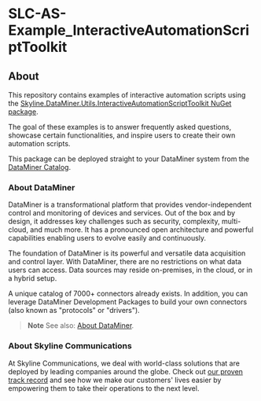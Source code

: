 # SLC-AS-Example_InteractiveAutomationScriptToolkit

## About

This repository contains examples of interactive automation scripts using the [Skyline.DataMiner.Utils.InteractiveAutomationScriptToolkit NuGet package](https://www.nuget.org/packages/Skyline.DataMiner.Utils.InteractiveAutomationScriptToolkit). 

The goal of these examples is to answer frequently asked questions, showcase certain functionalities, and inspire users to create their own automation scripts.

This package can be deployed straight to your DataMiner system from the [DataMiner Catalog](https://catalog.dataminer.services/details/automation-script/5967).

### About DataMiner

DataMiner is a transformational platform that provides vendor-independent control and monitoring of devices and services. Out of the box and by design, it addresses key challenges such as security, complexity, multi-cloud, and much more. It has a pronounced open architecture and powerful capabilities enabling users to evolve easily and continuously.

The foundation of DataMiner is its powerful and versatile data acquisition and control layer. With DataMiner, there are no restrictions on what data users can access. Data sources may reside on-premises, in the cloud, or in a hybrid setup.

A unique catalog of 7000+ connectors already exists. In addition, you can leverage DataMiner Development Packages to build your own connectors (also known as "protocols" or "drivers").

> **Note**
> See also: [About DataMiner](https://aka.dataminer.services/about-dataminer).

### About Skyline Communications

At Skyline Communications, we deal with world-class solutions that are deployed by leading companies around the globe. Check out [our proven track record](https://aka.dataminer.services/about-skyline) and see how we make our customers' lives easier by empowering them to take their operations to the next level.

<!-- Uncomment below and add more info to provide more information about how to use this package. -->
<!-- ## Getting Started -->
